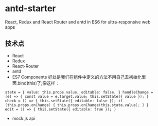 # antd-starter
React, Redux and React Router and antd in ES6 for ultra-responsive web apps

## 技术点
- React
- Redux
- React-Router
- antd
- ES7 Components  好处是我们在组件中定义的方法不用自己去初始化里面.bind(this)了;像这样：


`state = {
    value: this.props.value,
    editable: false,
  }
  handleChange = (e) => {
    const value = e.target.value;
    this.setState({ value });
  }
  check = () => {
    this.setState({ editable: false });
    if (this.props.onChange) {
      this.props.onChange(this.state.value);
    }
  }
  edit = () => {
    this.setState({ editable: true });
  }
`
- mock.js api
